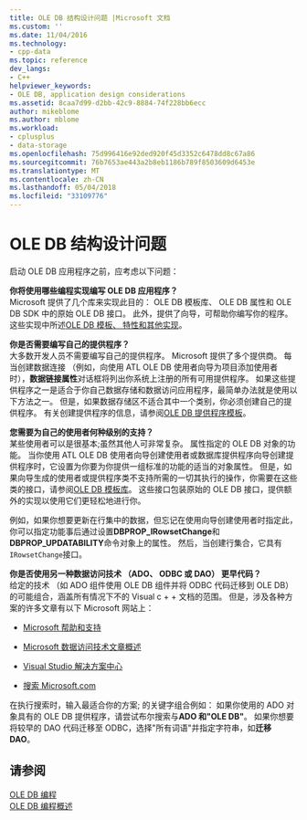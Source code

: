 ```yaml
---
title: OLE DB 结构设计问题 |Microsoft 文档
ms.custom: ''
ms.date: 11/04/2016
ms.technology:
- cpp-data
ms.topic: reference
dev_langs:
- C++
helpviewer_keywords:
- OLE DB, application design considerations
ms.assetid: 8caa7d99-d2bb-42c9-8884-74f228bb6ecc
author: mikeblome
ms.author: mblome
ms.workload:
- cplusplus
- data-storage
ms.openlocfilehash: 75d996416e92ded920f45d3352c6478dd8c67a86
ms.sourcegitcommit: 76b7653ae443a2b8eb1186b789f8503609d6453e
ms.translationtype: MT
ms.contentlocale: zh-CN
ms.lasthandoff: 05/04/2018
ms.locfileid: "33109776"
---
```

# <a name="ole-db-architectural-design-issues"></a>OLE DB 结构设计问题
启动 OLE DB 应用程序之前，应考虑以下问题：  
  
 **你将使用哪些编程实现编写 OLE DB 应用程序？**  
 Microsoft 提供了几个库来实现此目的： OLE DB 模板库、 OLE DB 属性和 OLE DB SDK 中的原始 OLE DB 接口。 此外，提供了向导，可帮助你编写你的程序。 这些实现中所述[OLE DB 模板、 特性和其他实现](../../data/oledb/ole-db-templates-attributes-and-other-implementations.md)。  
  
 **你是否需要编写自己的提供程序？**  
 大多数开发人员不需要编写自己的提供程序。 Microsoft 提供了多个提供商。 每当创建数据连接 （例如，向使用 ATL OLE DB 使用者向导为项目添加使用者时），**数据链接属性**对话框将列出你系统上注册的所有可用提供程序。 如果这些提供程序之一是适合于你自己数据存储和数据访问应用程序，最简单办法就是使用以下方法之一。 但是，如果数据存储区不适合其中一个类别，你必须创建自己的提供程序。 有关创建提供程序的信息，请参阅[OLE DB 提供程序模板](../../data/oledb/ole-db-provider-templates-cpp.md)。  
  
 **您需要为自己的使用者何种级别的支持？**  
 某些使用者可以是很基本;虽然其他人可非常复杂。 属性指定的 OLE DB 对象的功能。 当你使用 ATL OLE DB 使用者向导创建使用者或数据库提供程序向导创建提供程序时，它设置为你要为你提供一组标准的功能的适当的对象属性。 但是，如果向导生成的使用者或提供程序类不支持所需的一切其执行的操作，你需要在这些类的接口，请参阅[OLE DB 模板库](../../data/oledb/ole-db-templates.md)。 这些接口包装原始的 OLE DB 接口，提供额外的实现以使用它们更轻松地进行你。  
  
 例如，如果你想要更新在行集中的数据，但忘记在使用向导创建使用者时指定此，你可以指定功能事后通过设置**DBPROP_IRowsetChange**和**DBPROP_UPDATABILITY**命令对象上的属性。 然后，当创建行集合，它具有`IRowsetChange`接口。  
  
 **你是否使用另一种数据访问技术 （ADO、 ODBC 或 DAO） 更早代码？**  
 给定的技术 （如 ADO 组件使用 OLE DB 组件并将 ODBC 代码迁移到 OLE DB） 的可能组合，涵盖所有情况下不的 Visual c + + 文档的范围。 但是，涉及各种方案的许多文章有以下 Microsoft 网站上：  
  
-   [Microsoft 帮助和支持](http://go.microsoft.com/fwlink/p/?linkid=148218)  
  
-   [Microsoft 数据访问技术文章概述](http://go.microsoft.com/fwlink/p/?linkid=148217)  
  
-   [Visual Studio 解决方案中心](http://go.microsoft.com/fwlink/p/?linkid=148215)  
  
-   [搜索 Microsoft.com](http://search.microsoft.com/)  
  
 在执行搜索时，输入最适合你的方案; 的关键字组合例如： 如果你使用的 ADO 对象具有的 OLE DB 提供程序，请尝试布尔搜索与**ADO 和"OLE DB"**。 如果你想要将较早的 DAO 代码迁移至 ODBC，选择"所有词语"并指定字符串，如**迁移 DAO**。  
  
## <a name="see-also"></a>请参阅  
 [OLE DB 编程](../../data/oledb/ole-db-programming.md)   
 [OLE DB 编程概述](../../data/oledb/ole-db-programming-overview.md)